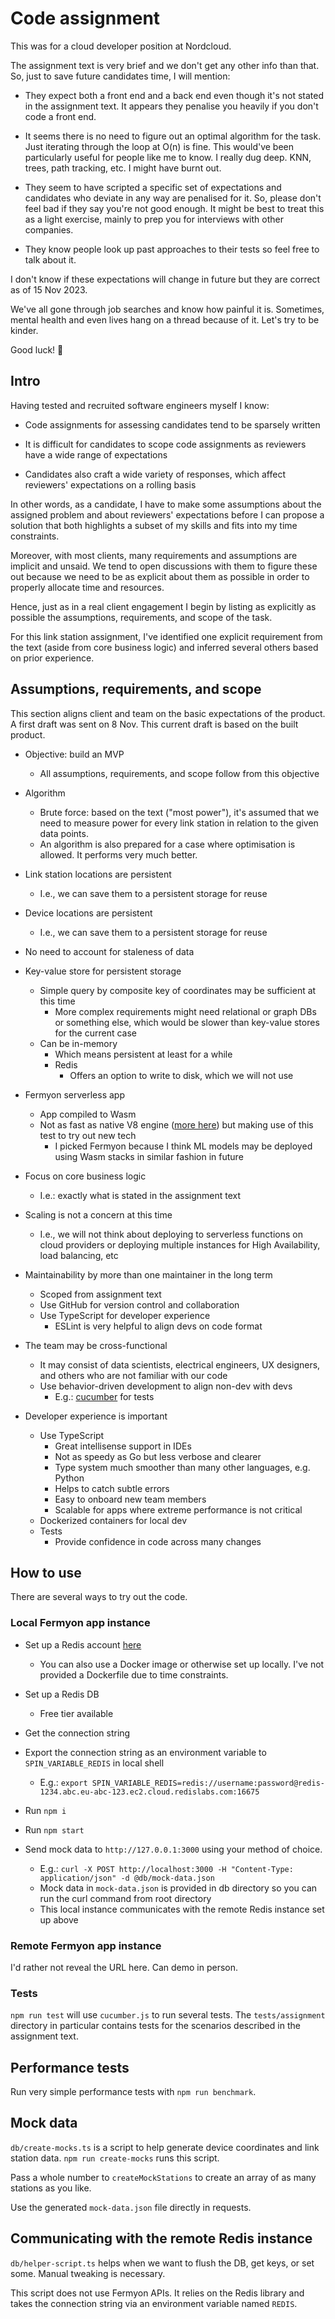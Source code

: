 # Code assignment

This was for a cloud developer position at Nordcloud.

The assignment text is very brief and we don't get any other info than that. So, just to save future candidates time, I will mention: 

- They expect both a front end and a back end even though it's not stated in the assignment text. It appears they penalise you heavily if you don't code a front end.

- It seems there is no need to figure out an optimal algorithm for the task. Just iterating through the loop at O(n) is fine. This would've been particularly useful for people like me to know. I really dug deep. KNN, trees, path tracking, etc. I might have burnt out.

- They seem to have scripted a specific set of expectations and candidates who deviate in any way are penalised for it. So, please don't feel bad if they say you're not good enough. It might be best to treat this as a light exercise, mainly to prep you for interviews with other companies.

- They know people look up past approaches to their tests so feel free to talk about it.

I don't know if these expectations will change in future but they are correct as of 15 Nov 2023.

We've all gone through job searches and know how painful it is. Sometimes, mental health and even lives hang on a thread because of it. Let's try to be kinder.

Good luck! 🙂


## Intro

Having tested and recruited software engineers myself I know:

- Code assignments for assessing candidates tend to be sparsely written

- It is difficult for candidates to scope code assignments as reviewers have a wide range of expectations

- Candidates also craft a wide variety of responses, which affect reviewers' expectations on a rolling basis

In other words, as a candidate, I have to make some assumptions about the assigned problem and about reviewers' expectations before I can propose a solution that both highlights a subset of my skills and fits into my time constraints.

Moreover, with most clients, many requirements and assumptions are implicit and unsaid. We tend to open discussions with them to figure these out because we need to be as explicit about them as possible in order to properly allocate time and resources.

Hence, just as in a real client engagement I begin by listing as explicitly as possible the assumptions, requirements, and scope of the task.

For this link station assignment, I've identified one explicit requirement from the text (aside from core business logic) and inferred several others based on prior experience.


## Assumptions, requirements, and scope

This section aligns client and team on the basic expectations of the product. A first draft was sent on 8 Nov. This current draft is based on the built product.

- Objective: build an MVP
  - All assumptions, requirements, and scope follow from this objective

- Algorithm
  - Brute force: based on the text ("most power"), it's assumed that we need to measure power for every link station in relation to the given data points.
  - An algorithm is also prepared for a case where optimisation is allowed. It performs very much better.

- Link station locations are persistent
  - I.e., we can save them to a persistent storage for reuse

- Device locations are persistent
  - I.e., we can save them to a persistent storage for reuse

- No need to account for staleness of data

- Key-value store for persistent storage
  - Simple query by composite key of coordinates may be sufficient at this time
    - More complex requirements might need relational or graph DBs or something else, which would be slower than key-value stores for the current case
  - Can be in-memory
    - Which means persistent at least for a while
    - Redis
      - Offers an option to write to disk, which we will not use

- Fermyon serverless app
  - App compiled to Wasm
  - Not as fast as native V8 engine ([more here](https://www.fermyon.com/blog/spin-js-sdk)) but making use of this test to try out new tech
    - I picked Fermyon because I think ML models may be deployed using Wasm stacks in similar fashion in future

- Focus on core business logic
  - I.e.: exactly what is stated in the assignment text

- Scaling is not a concern at this time
  - I.e., we will not think about deploying to serverless functions on cloud providers or deploying multiple instances for High Availability, load balancing, etc

- Maintainability by more than one maintainer in the long term
  - Scoped from assignment text
  - Use GitHub for version control and collaboration
  - Use TypeScript for developer experience
    - ESLint is very helpful to align devs on code format
  
- The team may be cross-functional
  - It may consist of data scientists, electrical engineers, UX designers, and others who are not familiar with our code
  - Use behavior-driven development to align non-dev with devs
    - E.g.: [cucumber](https://github.com/cucumber/cucumber-js) for tests

- Developer experience is important
  - Use TypeScript
      - Great intellisense support in IDEs
      - Not as speedy as Go but less verbose and clearer
      - Type system much smoother than many other languages, e.g. Python
      - Helps to catch subtle errors
      - Easy to onboard new team members
      - Scalable for apps where extreme performance is not critical
  - Dockerized containers for local dev
  - Tests
    - Provide confidence in code across many changes

## How to use

There are several ways to try out the code.

### Local Fermyon app instance

- Set up a Redis account [here](https://redis.io/)
  - You can also use a Docker image or otherwise set up locally. I've not provided a Dockerfile due to time constraints.

- Set up a Redis DB
  - Free tier available

- Get the connection string

- Export the connection string as an environment variable to `SPIN_VARIABLE_REDIS` in local shell
  - E.g.: `export SPIN_VARIABLE_REDIS=redis://username:password@redis-1234.abc.eu-abc-123.ec2.cloud.redislabs.com:16675`

- Run `npm i`

- Run `npm start`

- Send mock data to `http://127.0.0.1:3000` using your method of choice.
  - E.g.: `curl -X POST http://localhost:3000 -H "Content-Type: application/json" -d @db/mock-data.json`
  - Mock data in `mock-data.json` is provided in db directory so you can run the curl command from root directory
  - This local instance communicates with the remote Redis instance set up above

### Remote Fermyon app instance  

I'd rather not reveal the URL here. Can demo in person.


### Tests

`npm run test` will use `cucumber.js` to run several tests. The `tests/assignment` directory in particular contains tests for the scenarios described in the assignment text.


## Performance tests

Run very simple performance tests with `npm run benchmark`.


## Mock data

`db/create-mocks.ts` is a script to help generate device coordinates and link station data. `npm run create-mocks` runs this script.

Pass a whole number to `createMockStations` to create an array of as many stations as you like.

Use the generated `mock-data.json` file directly in requests.


## Communicating with the remote Redis instance

`db/helper-script.ts` helps when we want to flush the DB, get keys, or set some. Manual tweaking is necessary.

This script does not use Fermyon APIs. It relies on the Redis library and takes the connection string via an environment variable named `REDIS`.

